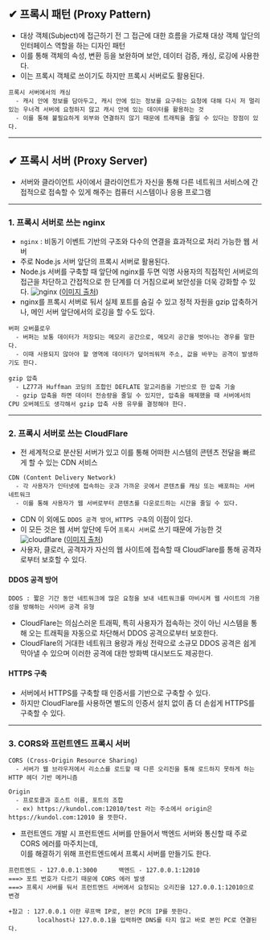 ## ✔ 프록시 패턴 (Proxy Pattern)
  - 대상 객체(Subject)에 접근하기 전 그 접근에 대한 흐름을 가로채 대상 객체 앞단의 인터페이스 역할을 하는 디자인 패턴
  - 이를 통해 객체의 속성, 변환 등을 보완하며 보안, 데이터 검증, 캐싱, 로깅에 사용한다.
  - 이는 프록시 객체로 쓰이기도 하지만 프록시 서버로도 활용된다.
  ```
  프록시 서버에서의 캐싱
    - 캐시 안에 정보를 담아두고, 캐시 안에 있는 정보를 요구하는 요청에 대해 다시 저 멀리 있는 우너격 서버에 요청하지 않고 캐시 안에 있는 데이터를 활용하는 것
    - 이를 통해 불필요하게 외부와 연결하지 않기 때문에 트래픽을 줄일 수 있다는 장점이 있다.
  ```

- - -
## ✔ 프록시 서버 (Proxy Server)
  - 서버와 클라이언트 사이에서 클라이언트가 자신을 통해 다른 네트워크 서비스에 간접적으로 접속할 수 있게 해주는 컴퓨터 시스템이나 응용 프로그램

- - -
### 1. 프록시 서버로 쓰는 nginx
  - `nginx` : 비동기 이벤트 기반의 구조와 다수의 연결을 효과적으로 처리 가능한 웹 서버
  - 주로 Node.js 서버 앞단의 프록시 서버로 활용된다.
  - Node.js 서버를 구축할 때 앞단에 nginx를 두면 익명 사용자의 직접적인 서버로의 접근을 차단하고 간접적으로 한 단계를 더 거침으로써 보안성을 더욱 강화할 수 있다.
  ![nginx](https://user-images.githubusercontent.com/54324782/177686458-7112f2f2-1e42-4944-8723-eb112609e070.png) ([이미지 출처](https://interconnection.tistory.com/27))
  - nginx를 프록시 서버로 둬서 실제 포트를 숨길 수 있고 정적 자원을 gzip 압축하거나, 메인 서버 앞단에서의 로깅을 할 수도 있다.
  ```
  버퍼 오버플로우
    - 버퍼는 보통 데이터가 저장되는 메모리 공간으로, 메모리 공간을 벗어나는 경우를 말한다.
    - 이때 사용되지 않아야 할 영역에 데이터가 덮어씌워져 주소, 값을 바꾸는 공격이 발생하기도 한다.
  
  gzip 압축
    - LZ77과 Huffman 코딩의 조합인 DEFLATE 알고리즘을 기반으로 한 압축 기술
    - gzip 압축을 하면 데이터 전송량을 줄일 수 있지만, 압축을 해제했을 때 서버에서의 CPU 오버헤드도 생각해서 gzip 압축 사용 유무를 결정해야 한다.
  ```

- - -
### 2. 프록시 서버로 쓰는 CloudFlare
  - 전 세계적으로 분산된 서버가 있고 이를 통해 어떠한 시스템의 콘텐츠 전달을 빠르게 할 수 있는 CDN 서비스
  ```
  CDN (Content Delivery Network)
    - 각 사용자가 인터넷에 접속하는 곳과 가까운 곳에서 콘텐츠를 캐싱 또는 배포하는 서버 네트워크
    - 이를 통해 사용자가 웹 서버로부터 콘텐츠를 다운로드하는 시간을 줄일 수 있다.
  ```
  - CDN 이 외에도 `DDOS 공격 방어`, `HTTPS 구축`의 이점이 있다.
  - 이 모든 것은 웹 서버 앞단에 두어 `프록시 서버`로 쓰기 때문에 가능한 것
  ![cloudflare](https://user-images.githubusercontent.com/54324782/177687396-19292ddb-1a68-483e-8a87-923a0694eeb0.png) ([이미지 출처](https://www.troyhunt.com/get-started-with-cloudflare-security-on/))
  - 사용자, 클로러, 공격자가 자신의 웹 사이트에 접속할 때 CloudFlare를 통해 공격자로부터 보호할 수 있다.

#### DDOS 공격 방어
```
DDOS : 짧은 기간 동안 네트워크에 많은 요청을 보내 네트워크를 마비시켜 웹 사이트의 가용성을 방해하는 사이버 공격 유형
```
- CloudFlare는 의심스러운 트래픽, 특히 사용자가 접속하는 것이 아닌 시스템을 통해 오는 트래픽을 자동으로 차단해서 DDOS 공격으로부터 보호한다.
- CloudFlare의 거대한 네트워크 용량과 캐싱 전략으로 소규모 DDOS 공격은 쉽게 막아낼 수 있으며 이러한 공격에 대한 방화벽 대시보드도 제공한다.

#### HTTPS 구축
- 서버에서 HTTPS를 구축할 때 인증서를 기반으로 구축할 수 있다.
- 하지만 CloudFlare를 사용하면 별도의 인증서 설치 없이 좀 더 손쉽게 HTTPS를 구축할 수 있다.

- - -
### 3. CORS와 프런트엔드 프록시 서버
```
CORS (Cross-Origin Resource Sharing)
  - 서버가 웹 브라우저에서 리소스를 로드할 때 다른 오리진을 통해 로드하지 못하게 하는 HTTP 헤더 기반 메커니즘

Origin
  - 프로토콜과 호스트 이름, 포트의 조합
  - ex) https://kundol.com:12010/test 라는 주소에서 origin은 https://kundol.com:12010 을 뜻한다.
```
- 프런트엔드 개발 시 프런트엔드 서버를 만들어서 백엔드 서버와 통신할 때 주로 CORS 에러를 마주치는데,  
  이를 해결하기 위해 프런트엔드에서 프록시 서버를 만들기도 한다.
```
프런트엔드 - 127.0.0.1:3000      백엔드 - 127.0.0.1:12010
===> 포트 번호가 다르기 때문에 CORS 에러 발생
===> 프록시 서버를 둬서 프런트엔드 서버에서 요청되는 오리진을 127.0.0.1:12010으로 변경

+참고 : 127.0.0.1 이란 루프백 IP로, 본인 PC의 IP를 뜻한다.
        localhost나 127.0.0.1을 입력하면 DNS를 타지 않고 바로 본인 PC로 연결된다.
```
